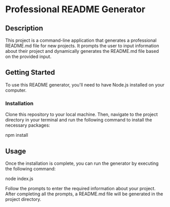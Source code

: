 # Professional README Generator

## Description

This project is a command-line application that generates a professional README.md file for new projects. It prompts the user to input information about their project and dynamically generates the README.md file based on the provided input.

## Getting Started

To use this README generator, you'll need to have Node.js installed on your computer.

### Installation

Clone this repository to your local machine. Then, navigate to the project directory in your terminal and run the following command to install the necessary packages:

npm install

## Usage

Once the installation is complete, you can run the generator by executing the following command:

node index.js

Follow the prompts to enter the required information about your project. After completing all the prompts, a README.md file will be generated in the project directory.
